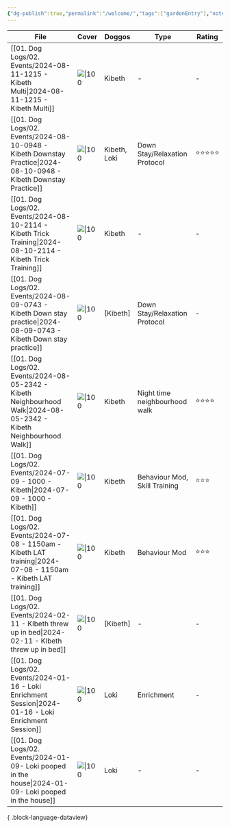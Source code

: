 ```yaml
---
{"dg-publish":true,"permalink":"/welcome/","tags":["gardenEntry"],"noteIcon":"","created":"2024-08-11T13:48:36.274-03:00","updated":"2024-08-11T19:03:20.051-03:00"}
---
```




| File                                                                                                                    | Cover        | Doggos       | Type                          | Rating     |
| ----------------------------------------------------------------------------------------------------------------------- | ------------ | ------------ | ----------------------------- | ---------- |
| [[01. Dog Logs/02. Events/2024-08-11-1215 - Kibeth Multi\|2024-08-11-1215 - Kibeth Multi]]                           | ![\|100](\-) | Kibeth       | \-                            | \-         |
| [[01. Dog Logs/02. Events/2024-08-10-0948 - Kibeth Downstay Practice\|2024-08-10-0948 - Kibeth Downstay Practice]]   | ![\|100](\-) | Kibeth, Loki | Down Stay/Relaxation Protocol | ⭐️⭐️⭐️⭐️⭐️ |
| [[01. Dog Logs/02. Events/2024-08-10-2114 - Kibeth Trick Training\|2024-08-10-2114 - Kibeth Trick Training]]         | ![\|100](\-) | Kibeth       | \-                            | \-         |
| [[01. Dog Logs/02. Events/2024-08-09-0743 - Kibeth Down stay practice\|2024-08-09-0743 - Kibeth Down stay practice]] | ![\|100](\-) | [Kibeth]     | Down Stay/Relaxation Protocol | \-         |
| [[01. Dog Logs/02. Events/2024-08-05-2342 - Kibeth Neighbourhood Walk\|2024-08-05-2342 - Kibeth Neighbourhood Walk]] | ![\|100](\-) | Kibeth       | Night time neighbourhood walk | ⭐️⭐️⭐️⭐️   |
| [[01. Dog Logs/02. Events/2024-07-09 - 1000 - Kibeth\|2024-07-09 - 1000 - Kibeth]]                                   | ![\|100](\-) | Kibeth       | Behaviour Mod, Skill Training | ⭐️⭐️⭐️     |
| [[01. Dog Logs/02. Events/2024-07-08 - 1150am - Kibeth LAT training\|2024-07-08 - 1150am - Kibeth LAT training]]     | ![\|100](\-) | Kibeth       | Behaviour Mod                 | ⭐️⭐️⭐️     |
| [[01. Dog Logs/02. Events/2024-02-11 - KIbeth threw up in bed\|2024-02-11 - KIbeth threw up in bed]]                 | ![\|100](\-) | [Kibeth]     | \-                            | \-         |
| [[01. Dog Logs/02. Events/2024-01-16 - Loki Enrichment Session\|2024-01-16 - Loki Enrichment Session]]               | ![\|100](\-) | Loki         | Enrichment                    | \-         |
| [[01. Dog Logs/02. Events/2024-01-09- Loki pooped in the house\|2024-01-09- Loki pooped in the house]]               | ![\|100](\-) | Loki         | \-                            | \-         |

{ .block-language-dataview}
